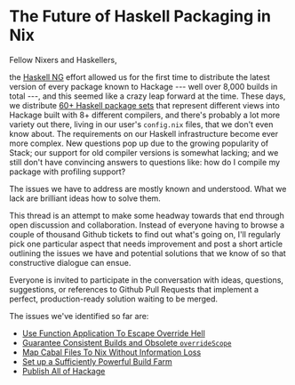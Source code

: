 The Future of Haskell Packaging in Nix
======================================

Fellow Nixers and Haskellers,

the [Haskell NG][1] effort allowed us for the first time to distribute the
latest version of every package known to Hackage --- well over 8,000 builds in
total ---, and this seemed like a crazy leap forward at the time. These days, we
distribute [60+ Haskell package sets][2] that represent different views into
Hackage built with 8+ different compilers, and there's probably a lot more
variety out there, living in our user's `config.nix` files, that we don't even
know about. The requirements on our Haskell infrastructure become ever more
complex. New questions pop up due to the growing popularity of Stack; our
support for old compiler versions is somewhat lacking; and we still don't have
convincing answers to questions like: how do I compile my package with
profiling support?

The issues we have to address are mostly known and understood. What we lack are
brilliant ideas how to solve them.

This thread is an attempt to make some headway towards that end through open
discussion and collaboration. Instead of everyone having to browse a couple of
thousand Github tickets to find out what's going on, I'll regularly pick one
particular aspect that needs improvement and post a short article outlining the
issues we have and potential solutions that we know of so that constructive
dialogue can ensue.

Everyone is invited to participate in the conversation with ideas, questions,
suggestions, or references to Github Pull Requests that implement a perfect,
production-ready solution waiting to be merged.

The issues we've identified so far are:

- [Use Function Application To Escape Override Hell](01-use-function-application-to-escape-override-hell.md)
- [Guarantee Consistent Builds and Obsolete `overrideScope`](02-guarantee-consistent-builds-and-obsolete-overridescope.md)
- [Map Cabal Files To Nix Without Information Loss](03-map-cabal-files-to-nix-without-information-loss.md)
- [Set up a Sufficiently Powerful Build Farm](04-set-up-a-sufficiently-powerful-build-farm.md)
- [Publish All of Hackage](05-publish-all-of-hackage.md)

[1]: https://github.com/NixOS/nixpkgs/commit/c0c82ea2ebbcf0632260a931cf832cac1c8a014e
[2]: https://github.com/NixOS/nixpkgs/blob/master/pkgs/top-level/haskell-packages.nix
